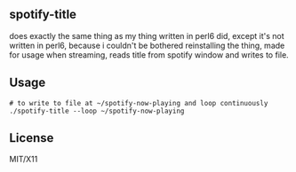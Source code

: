 spotify-title
---------------
does exactly the same thing as my thing written in perl6 did, except it's not written in perl6, because i couldn't be bothered reinstalling the thing, made for usage when streaming, reads title from spotify window and writes to file.

Usage
-----------

    # to write to file at ~/spotify-now-playing and loop continuously
    ./spotify-title --loop ~/spotify-now-playing

License
-------
MIT/X11

